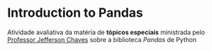 # Introduction to Pandas

Atividade avaliativa da matéria de **tópicos especiais** ministrada pelo [Professor Jefferson Chaves](https://github.com/jeffersonchaves) sobre a biblioteca _Pandas_ de Python

